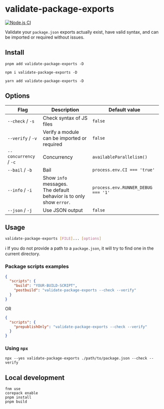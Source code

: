 # validate-package-exports

[![Node.js CI](https://github.com/webdeveric/validate-package-exports/actions/workflows/node.js.yml/badge.svg)](https://github.com/webdeveric/validate-package-exports/actions/workflows/node.js.yml)

Validate your `package.json` exports actually exist, have valid syntax, and can be imported or required without issues.

## Install

```shell
pnpm add validate-package-exports -D
```

```shell
npm i validate-package-exports -D
```

```shell
yarn add validate-package-exports -D
```

## Options

| Flag | Description | Default value |
| --- | --- | --- |
| `--check` / `-s` | Check syntax of JS files | `false` |
| `--verify` / `-v` | Verify a module can be imported or required | `false` |
| `--concurrency` / `-c` | Concurrency | `availableParallelism()` |
| `--bail` / `-b` | Bail | `process.env.CI === 'true'` |
| `--info` / `-i` | Show `info` messages.<br>The default behavior is to only show `error`. | `process.env.RUNNER_DEBUG === '1'` |
| `--json` / `-j` | Use JSON output | `false` |

## Usage

```sh
validate-package-exports [FILE]... [options]
```

:information_source: If you do not provide a path to a `package.json`, it will try to find one in the current directory.

### Package scripts examples

```json
{
  "scripts": {
    "build": "YOUR-BUILD-SCRIPT",
    "postbuild": "validate-package-exports --check --verify"
  }
}
```

OR

```json
{
  "scripts": {
    "prepublishOnly": "validate-package-exports --check --verify"
  }
}
```

### Using `npx`

```shell
npx --yes validate-package-exports ./path/to/package.json --check --verify
```

## Local development

```
fnm use
corepack enable
pnpm install
pnpm build
```
